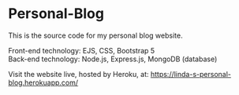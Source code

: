 # Personal-Blog
This is the source code for my personal blog website.  

Front-end technology: EJS, CSS, Bootstrap 5  
Back-end technology: Node.js, Express.js, MongoDB (database)  

Visit the website live, hosted by Heroku, at: https://linda-s-personal-blog.herokuapp.com/
